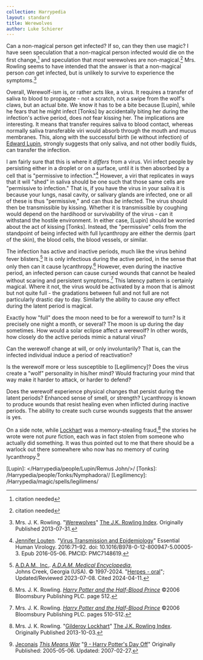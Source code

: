 ```yaml
---
collection: Harrypedia
layout: standard
title: Werewolves
author: Luke Schierer
---
```


Can a non-magical person get infected? If so, can they then use magic?
I have seen speculation that a non-magical person infected would die on the
first change,[^210513-4] and speculation that _most_ werewolves are
non-magical.[^210513-5] Mrs. Rowling seems to have intended that the answer is that a non-magical person _can_ get infected, but is unlikely to survive to experience the symptoms.[^240411-4]

Overall, Werewolf-ism is, or rather acts like, a virus. It requires a transfer of saliva to blood to propagate - not a scratch, not a swipe from the wolf's claws, but an actual bite. We know it has to be a bite because [Lupin], while he fears that he might infect [Tonks] by accidentally biting her during the infection's active period, does _not_ fear kissing her. The implications are interesting. It means that transfer requires saliva to blood contact, whereas normally saliva transferable viri would absorb through the mouth and mucus membranes. This, along with the successful birth (ie without infection) of [Edward Lupin], strongly suggests that only saliva, and not other bodily fluids,
can transfer the infection.

I am fairly sure that this is where it _differs_ from a virus. Viri infect people by persisting either in a droplet or on a surface, until it is then absorbed by a cell that is "permissive to infection."[^240411-5] However, a viri that replicates in ways that it will "shed" in saliva should be one such that those same cells are "permissive to infection." That is, if you have the virus in your saliva it is because your lungs, nasal cavity, or salivary glands are infected, one or all of these is thus "permissive," and can thus _be_ infected. The virus should then be transmissible by kissing. Whether it is transmissible by coughing would depend on the hardihood or survivability of the virus - can it withstand the hostile environment. In either case, [Lupin] should be worried about the act of kissing [Tonks]. Instead, the "permissive" cells from the standpoint of being infected with full lycanthropy are either the dermis (part of the skin), the blood cells, the blood vessels, or similar.

The infection has active and inactive periods, much like the virus behind fever blisters.[^240411-1] It is only infectious during the active period, in the sense that only then can it cause lycanthropy.[^240411-3] However, even during the inactive period, an infected person can cause cursed wounds that cannot be healed without scaring and persistent symptoms.[^240411-2] This latency pattern is certainly magical. Where it not, the virus would be activated by a moon that is almost but not quite full - the gradations between full and not full are not particularly drastic day to day. Similarly the ability to cause _any_ effect during the latent period is magical.

Exactly how "full" does the moon need to be for a werewolf to turn? Is it
precisely one night a month, or several? The moon is up during the day sometimes. How would a solar eclipse affect a werewolf? In other words, how closely do the active periods mimic a natural virus?

Can the werewolf change at will, or only involuntarily? That is, can the infected individual induce a period of reactivation?

Is the werewolf more or less susceptible to [Legilimency]? Does the virus
create a "wolf" personality in his/her mind? Would fracturing your mind that
way make it harder to attack, or harder to defend?

Does the werewolf experience physical changes that persist during the latent periods? Enhanced sense of smell, or strength? Lycanthropy is known to produce wounds that resist healing even when inflicted during inactive periods. The ability to create such curse wounds suggests that the answer is yes.

On a side note, while [Lockhart] was a memory-stealing fraud,[^240411-7] the stories he wrote were not _pure_ fiction, each was in fact stolen from someone who actually did something. It was thus pointed out to me that there should be a warlock out there somewhere who now has no memory of curing lycanthropy.[^240411-8]

[Lockhart]: /Harrypedia/people/Lockhart/Gilderoy/

[Edward Lupin]: </Harrypedia/people/Lupin/Edward Remus/>
[Lupin]: </Harrypedia/people/Lupin/Remus John/>/
[Tonks]: /Harrypedia/people/Tonks/Nymphadora//
[Legilimency]: /Harrypedia/magic/spells/legilimens/

[^210513-4]: citation needed

[^210513-5]: citation needed

[^240411-1]:
    [A.D.A.M., Inc.](https://www.adam.com/).
    _[A.D.A.M. Medical Encyclopedia]_,  
    Johns Creek, Georgia (USA). © 1997-2024.
    "[Herpes - oral](https://medlineplus.gov/ency/article/000606.htm)";
    Updated/Reviewed 2023-07-08. Cited 2024-04-11.

[A.D.A.M. Medical Encyclopedia]: https://medlineplus.gov/encyclopedia.html

[^240411-2]:
    Mrs. J. K. Rowling.
    _[Harry Potter and the Half-Blood Prince]_
    ©2006 Bloomsbury Publishing PLC. pages 510-512.

[^240411-3]:
    Mrs. J. K. Rowling.
    _[Harry Potter and the Half-Blood Prince]_
    ©2006 Bloomsbury Publishing PLC. page 512.

[Harry Potter and the Half-Blood Prince]: https://www.librarything.com/work/1133624

[^240411-4]:
    Mrs. J. K. Rowling.
    "[Werewolves](https://www.rowlingindex.org/work/pmww/)"
    [The J.K. Rowling Index]. Originally Published 2013-07-31.

[The J.K. Rowling Index]: https://www.rowlingindex.org/

[^240411-5]:
    [Jennifer Louten](https://pubmed.ncbi.nlm.nih.gov/?term=Louten%20J%5BAuthor%5D).
    "[Virus Transmission and Epidemiology](https://www.ncbi.nlm.nih.gov/pmc/articles/PMC7148619/)"
    Essential Human Virology. 2016:71–92. doi: 10.1016/B978-0-12-800947-5.00005-3. Epub 2016-05-06. PMCID: PMC7148619.

[^240411-7]:
    Mrs. J. K. Rowling.
    "[Gilderoy Lockhart](https://www.rowlingindex.org/work/pmgl/)"
    [The J.K. Rowling Index]. Originally Published 2013-10-03.

[^240411-8]:
    [Jeconais](https://jeconais.fanficauthors.net/)
    _[This Means War](https://jeconais.fanficauthors.net/This_Means_War/)_
    "[9 - Harry Potter's Day Off](https://jeconais.fanficauthors.net/This_Means_War/9__Harry_Potters_Day_Off/)" Originally Published: 2005-05-06.
    Updated: 2007-02-27.
